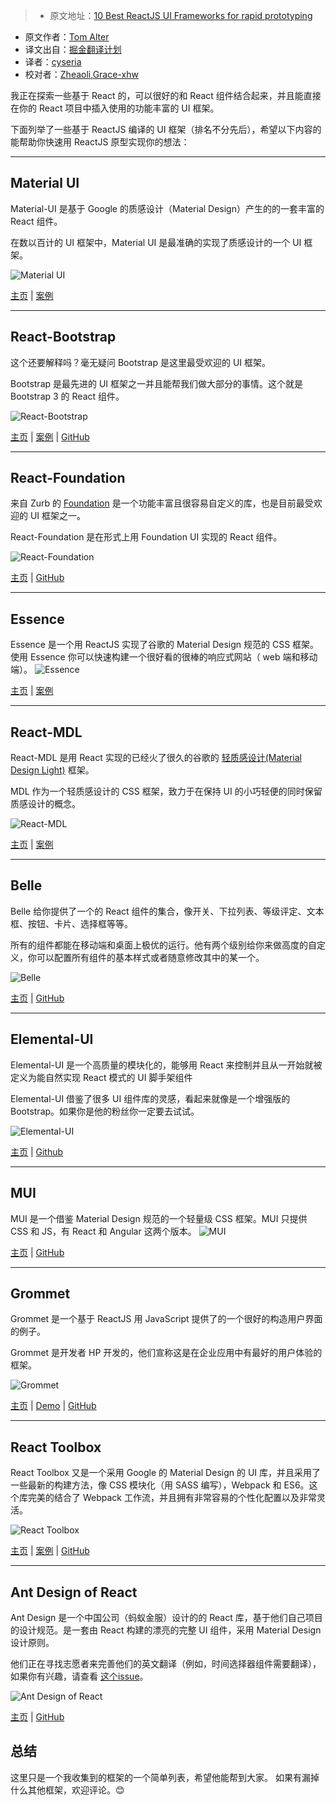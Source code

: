 > * 原文地址：[10 Best ReactJS UI Frameworks for rapid prototyping](https://hashnode.com/post/10-best-reactjs-ui-frameworks-for-rapid-prototyping-cit49tqx414z89c53equ4zc5k?utm_source=Feed%20Digest&utm_medium=email&utm_campaign=Hashnode%20Feed%20Digest)
* 原文作者：[Tom Alter](https://hashnode.com/@tomasp)
* 译文出自：[掘金翻译计划](https://github.com/xitu/gold-miner)
* 译者：[cyseria](https://github.com/cyseria)
* 校对者：[Zheaoli](https://github.com/Zheaoli),[Grace-xhw](https://github.com/Grace-xhw)


我正在探索一些基于 React 的，可以很好的和 React 组件结合起来，并且能直接在你的 React 项目中插入使用的功能丰富的 UI 框架。

下面列举了一些基于 ReactJS 编译的 UI 框架（排名不分先后），希望以下内容的能帮助你快速用 ReactJS 原型实现你的想法：

* * *

## Material UI

Material-UI 是基于 Google 的质感设计（Material Design）产生的的一套丰富的 React 组件。

在数以百计的 UI 框架中，Material UI 是最准确的实现了质感设计的一个 UI 框架。

![Material UI](http://ac-Myg6wSTV.clouddn.com/74e8beb9a9a7c43a5b98.jpg)

[主页](http://www.material-ui.com/) | [案例](http://www.material-ui.com/#/components/)

* * *

## React-Bootstrap

这个还要解释吗？毫无疑问 Bootstrap 是这里最受欢迎的 UI 框架。

Bootstrap 是最先进的 UI 框架之一并且能帮我们做大部分的事情。这个就是 Bootstrap 3 的 React 组件。

![React-Bootstrap](http://ac-Myg6wSTV.clouddn.com/f31c2cefeb94bdf497a7.jpg)

[主页](https://react-bootstrap.github.io/) | [案例](https://react-bootstrap.github.io/components.html) | [GitHub](https://github.com/react-bootstrap/react-bootstrap/)

* * *

## React-Foundation

来自 Zurb 的 [Foundation](http://foundation.zurb.com/) 是一个功能丰富且很容易自定义的库，也是目前最受欢迎的 UI 框架之一。

React-Foundation 是在形式上用 Foundation UI 实现的 React 组件。

![React-Foundation](http://ac-Myg6wSTV.clouddn.com/d2242b9051b0459ca781.jpg)

[主页](https://react.foundation) | [GitHub](https://github.com/nordsoftware/react-foundation)

* * *

## Essence

Essence 是一个用 ReactJS 实现了谷歌的 Material Design 规范的 CSS 框架。使用 Essence 你可以快速构建一个很好看的很棒的响应式网站（ web 端和移动端）。
![Essence](http://ac-Myg6wSTV.clouddn.com/0804b37102c26cba94ae.jpg)

[主页](http://getessence.io/home) | [案例](http://getessence.io/core)

* * *

## React-MDL

React-MDL 是用 React 实现的已经火了很久的谷歌的 [轻质感设计(Material Design Light)](https://www.getmdl.io/components/index.html) 框架。

MDL 作为一个轻质感设计的 CSS 框架，致力于在保持 UI 的小巧轻便的同时保留质感设计的概念。

![React-MDL](http://ac-Myg6wSTV.clouddn.com/586b70dd05495a6b1d6e.jpg)

[主页](https://tleunen.github.io/react-mdl/) | [案例](https://tleunen.github.io/react-mdl/components/)

* * *

## Belle

Belle 给你提供了一个的 React 组件的集合，像开关、下拉列表、等级评定、文本框、按钮、卡片、选择框等等。

所有的组件都能在移动端和桌面上极优的运行。他有两个级别给你来做高度的自定义，你可以配置所有组件的基本样式或者随意修改其中的某一个。

![Belle](http://ac-Myg6wSTV.clouddn.com/94ad593d2f1d45038640.jpg)

[主页](http://nikgraf.github.io/belle/) | [GitHub](https://github.com/nikgraf/belle)

* * *

## Elemental-UI


Elemental-UI 是一个高质量的模块化的，能够用 React 来控制并且从一开始就被定义为能自然实现 React 模式的 UI 脚手架组件

Elemental-UI 借鉴了很多 UI 组件库的灵感，看起来就像是一个增强版的 Bootstrap。如果你是他的粉丝你一定要去试试。

![Elemental-UI](https://res.cloudinary.com/hashnode/image/upload/v1473939642/a2jwc8adyvu8poz7tdkf.jpg)

[主页](http://elemental-ui.com/) | [Github](https://github.com/elementalui/elemental)

* * *

## MUI


MUI 是一个借鉴 Material Design 规范的一个轻量级 CSS 框架。MUI 只提供 CSS 和 JS，有 React 和 Angular 这两个版本。
![MUI](http://ac-Myg6wSTV.clouddn.com/b6be8f80db46838e9757.jpg)

[主页](https://www.muicss.com/) | [GitHub](https://github.com/muicss/mui)

* * *

## Grommet


Grommet 是一个基于 ReactJS 用 JavaScript 提供了的一个很好的构造用户界面的例子。

Grommet 是开发者 HP 开发的，他们宣称这是在企业应用中有最好的用户体验的框架。

![Grommet](https://res.cloudinary.com/hashnode/image/upload/v1473939674/xmnvbzrenzzik5qwaomb.jpg)

[主页](https://grommet.github.io/) | [Demo](https://grommet.github.io/docs/get-started) | [GitHub](https://github.com/grommet/grommet)

* * *

## React Toolbox

React Toolbox 又是一个采用 Google 的 Material Design 的 UI 库，并且采用了一些最新的构建方法，像 CSS 模块化（用 SASS 编写），Webpack 和 ES6。这个库完美的结合了 Webpack 工作流，并且拥有非常容易的个性化配置以及非常灵活。

![React Toolbox](https://res.cloudinary.com/hashnode/image/upload/v1473939692/o7lv8dqddvutdyxtca7f.jpg)

[主页](http://react-toolbox.com/) | [案例](http://react-toolbox.com/#/components) | [GitHub](http://www.github.com/react-toolbox/react-toolbox)

* * *

## Ant Design of React

Ant Design 是一个中国公司（蚂蚁金服）设计的的 React 库，基于他们自己项目的设计规范。是一套由 React 构建的漂亮的完整 UI 组件，采用 Material Design 设计原则。

他们正在寻找志愿者来完善他们的英文翻译（例如，时间选择器组件需要翻译），如果你有兴趣，请查看 [这个issue](https://github.com/ant-design/ant-design/issues/1471)。


![Ant Design of React](https://res.cloudinary.com/hashnode/image/upload/v1473940606/usrcytdcrzdnhi71ijlj.jpg)

[主页](http://beta.ant.design/docs/react/introduce) | [GitHub](https://github.com/ant-design/ant-design)

## 总结
这里只是一个我收集到的框架的一个简单列表，希望他能帮到大家。
如果有漏掉什么其他框架，欢迎评论。😊



